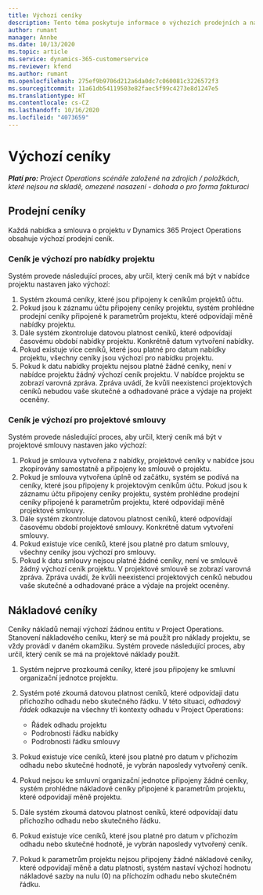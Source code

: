 ```yaml
---
title: Výchozí ceníky
description: Tento téma poskytuje informace o výchozích prodejních a nákladových cenících ve službě Project Operations.
author: rumant
manager: Annbe
ms.date: 10/13/2020
ms.topic: article
ms.service: dynamics-365-customerservice
ms.reviewer: kfend
ms.author: rumant
ms.openlocfilehash: 275ef9b9706d212a6da0dc7c060081c3226572f3
ms.sourcegitcommit: 11a61db54119503e82faec5f99c4273e8d1247e5
ms.translationtype: HT
ms.contentlocale: cs-CZ
ms.lasthandoff: 10/16/2020
ms.locfileid: "4073659"
---
```

# <a name="default-price-lists"></a>Výchozí ceníky

_**Platí pro:** Project Operations scénáře založené na zdrojích / položkách, které nejsou na skladě, omezené nasazení - dohoda o pro forma fakturaci_

## <a name="sales-price-lists"></a>Prodejní ceníky

Každá nabídka a smlouva o projektu v Dynamics 365 Project Operations obsahuje výchozí prodejní ceník. 

### <a name="price-list-default-on-project-quotes"></a>Ceník je výchozí pro nabídky projektu
Systém provede následující proces, aby určil, který ceník má být v nabídce projektu nastaven jako výchozí:

1. Systém zkoumá ceníky, které jsou připojeny k ceníkům projektů účtu. 
2. Pokud jsou k záznamu účtu připojeny ceníky projektu, systém prohlédne prodejní ceníky připojené k parametrům projektu, které odpovídají měně nabídky projektu.
3. Dále systém zkontroluje datovou platnost ceníků, které odpovídají časovému období nabídky projektu. Konkrétně datum vytvoření nabídky.
4. Pokud existuje více ceníků, které jsou platné pro datum nabídky projektu, všechny ceníky jsou výchozí pro nabídku projektu.
5. Pokud k datu nabídky projektu nejsou platné žádné ceníky, není v nabídce projektu žádný výchozí ceník projektu. V nabídce projektu se zobrazí varovná zpráva. Zpráva uvádí, že kvůli neexistenci projektových ceníků nebudou vaše skutečné a odhadované práce a výdaje na projekt oceněny.

### <a name="price-list-default-on-project-contracts"></a>Ceník je výchozí pro projektové smlouvy 
Systém provede následující proces, aby určil, který ceník má být v projektové smlouvy nastaven jako výchozí:

1. Pokud je smlouva vytvořena z nabídky, projektové ceníky v nabídce jsou zkopírovány samostatně a připojeny ke smlouvě o projektu.
2. Pokud je smlouva vytvořena úplně od začátku, systém se podívá na ceníky, které jsou připojeny k projektovým ceníkům účtu. Pokud jsou k záznamu účtu připojeny ceníky projektu, systém prohlédne prodejní ceníky připojené k parametrům projektu, které odpovídají měně projektové smlouvy.
4. Dále systém zkontroluje datovou platnost ceníků, které odpovídají časovému období projektové smlouvy. Konkrétně datum vytvoření smlouvy.
5. Pokud existuje více ceníků, které jsou platné pro datum smlouvy, všechny ceníky jsou výchozí pro smlouvy.
6. Pokud k datu smlouvy nejsou platné žádné ceníky, není ve smlouvě žádný výchozí ceník projektu. V projektové smlouvě se zobrazí varovná zpráva. Zpráva uvádí, že kvůli neexistenci projektových ceníků nebudou vaše skutečné a odhadované práce a výdaje na projekt oceněny.

## <a name="cost-price-lists"></a>Nákladové ceníky

Ceníky nákladů nemají výchozí žádnou entitu v Project Operations. Stanovení nákladového ceníku, který se má použít pro náklady projektu, se vždy provádí v daném okamžiku. Systém provede následující proces, aby určil, který ceník se má na projektové náklady použít.

1. Systém nejprve prozkoumá ceníky, které jsou připojeny ke smluvní organizační jednotce projektu.
2. Systém poté zkoumá datovou platnost ceníků, které odpovídají datu příchozího odhadu nebo skutečného řádku. V této situaci, *odhadový řádek* odkazuje na všechny tři kontexty odhadu v Project Operations:

    - Řádek odhadu projektu
    - Podrobnosti řádku nabídky
    - Podrobnosti řádku smlouvy
  
3. Pokud existuje více ceníků, které jsou platné pro datum v příchozím odhadu nebo skutečné hodnotě, je vybrán naposledy vytvořený ceník.
4. Pokud nejsou ke smluvní organizační jednotce připojeny žádné ceníky, systém prohlédne nákladové ceníky připojené k parametrům projektu, které odpovídají měně projektu.
5. Dále systém zkoumá datovou platnost ceníků, které odpovídají datu příchozího odhadu nebo skutečného řádku. 
6. Pokud existuje více ceníků, které jsou platné pro datum v příchozím odhadu nebo skutečné hodnotě, je vybrán naposledy vytvořený ceník.
7. Pokud k parametrům projektu nejsou připojeny žádné nákladové ceníky, které odpovídají měně a datu platnosti, systém nastaví výchozí hodnotu nákladové sazby na nulu (0) na příchozím odhadu nebo skutečném řádku.
